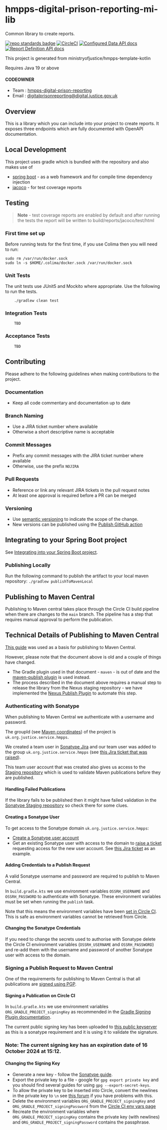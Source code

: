 # hmpps-digital-prison-reporting-mi-lib
Common library to create reports.

[![repo standards badge](https://img.shields.io/badge/dynamic/json?color=blue&style=flat&logo=github&label=MoJ%20Compliant&query=%24.result&url=https%3A%2F%2Foperations-engineering-reports.cloud-platform.service.justice.gov.uk%2Fapi%2Fv1%2Fcompliant_public_repositories%2Fhmpps-digital-prison-reporting-lib)](https://operations-engineering-reports.cloud-platform.service.justice.gov.uk/public-github-repositories.html#hmpps-digital-prison-reporting-lib "Link to report")
[![CircleCI](https://circleci.com/gh/ministryofjustice/hmpps-digital-prison-reporting-lib/tree/main.svg?style=svg)](https://circleci.com/gh/ministryofjustice/hmpps-digital-prison-reporting-lib)
[![Configured Data API docs](https://img.shields.io/badge/API_docs_-view-85EA2D.svg?logo=swagger)](https://digital-prison-reporting-mi-test.hmpps.service.justice.gov.uk/swagger-ui/index.html#/Configured%20Data%20API)
[![Report Definition API docs](https://img.shields.io/badge/API_docs_-view-85EA2D.svg?logo=swagger)](https://digital-prison-reporting-mi-test.hmpps.service.justice.gov.uk/swagger-ui/index.html#/Report%20Definition%20API)

This project is generated from ministryofjustice/hmpps-template-kotlin

Requires Java 19 or above

#### CODEOWNER

- Team : [hmpps-digital-prison-reporting](https://github.com/orgs/ministryofjustice/teams/hmpps-digital-prison-reporting)
- Email : digitalprisonreporting@digital.justice.gov.uk

## Overview
This is a library which you can include into your project to create reports.
It exposes three endpoints which are fully documented with OpenAPI documentation. 

## Local Development

This project uses gradle which is bundled with the repository and also makes use
of

- [spring boot](https://spring.io/projects/spring-boot) - as a web framework and for compile time dependency injection
- [jacoco](https://docs.gradle.org/current/userguide/jacoco_plugin.html) - for test coverage reports

## Testing

> **Note** - test coverage reports are enabled by default and after running the
> tests the report will be written to build/reports/jacoco/test/html

### First time set up

Before running tests for the first time, if you use Colima then you will need to run:

```shell
sudo rm /var/run/docker.sock
sudo ln -s $HOME/.colima/docker.sock /var/run/docker.sock
```

### Unit Tests

The unit tests use JUnit5 and Mockito where appropriate. Use the following to
run the tests.

```
    ./gradlew clean test
```

### Integration Tests

```
    TBD
```

### Acceptance Tests

```
    TBD
```

## Contributing

Please adhere to the following guidelines when making contributions to the
project.

### Documentation

- Keep all code commentary and documentation up to date

### Branch Naming

- Use a JIRA ticket number where available
- Otherwise a short descriptive name is acceptable

### Commit Messages

- Prefix any commit messages with the JIRA ticket number where available
- Otherwise, use the prefix `NOJIRA`

### Pull Requests

- Reference or link any relevant JIRA tickets in the pull request notes
- At least one approval is required before a PR can be merged

### Versioning
* Use [semantic versioning](https://semver.org/) to indicate the scope of the change.
* New versions can be published using the [Publish GitHub action](https://github.com/ministryofjustice/hmpps-digital-prison-reporting-lib/actions/workflows/publish.yml)

## Integrating to your Spring Boot project

See [Integrating into your Spring Boot project](integrating-with-library.md).

### Publishing Locally
Run the following command to publish the artifact to your local maven repository:
`./gradlew publishToMavenLocal`

## Publishing to Maven Central

Publishing to Maven central takes place through the Circle CI build pipeline when there are changes to the `main` branch.
The pipeline has a step that requires manual approval to perform the publication.

## Technical Details of Publishing to Maven Central

[This guide](https://central.sonatype.org/publish/publish-guide/) was used as a basis for publishing to Maven Central.

However, please note that the document above is old and a couple of things have changed.

* The Gradle plugin used in that document - `maven` - is out of date and the [maven-publish plugin](https://docs.gradle.org/current/userguide/publishing_maven.html) is used instead.
* The process described in the document above requires a manual step to release the library from the Nexus staging repository - we have implemented the  [Nexus Publish Plugin](https://github.com/gradle-nexus/publish-plugin) to automate this step.

### Authenticating with Sonatype

When publishing to Maven Central we authenticate with a username and password.

The groupId (see [Maven coordinates](https://maven.apache.org/pom.html#Maven_Coordinates)) of the project is `uk.org.justice.service.hmpps`.

We created a team user in [Sonatype Jira](https://issues.sonatype.org/) and our team user was added to the group `uk.org.justice.service.hmpps` (see [this Jira ticket that was raised](https://issues.sonatype.org/browse/OSSRH-95552)).

This team user account that was created also gives us access to the [Staging repository](https://s01.oss.sonatype.org/#stagingRepositories) which is used to validate Maven publications before they are published.

#### Handling Failed Publications

If the library fails to be published then it might have failed validation in the [Sonatype Staging repository](https://s01.oss.sonatype.org/#stagingRepositories) so check there for some clues.

#### Creating a Sonatype User

To get access to the Sonatype domain `uk.org.justice.service.hmpps`:

* [Create a Sonatype user account](https://issues.sonatype.org/secure/Signup!default.jspa)
* Get an existing Sonatype user with access to the domain to [raise a ticket](https://issues.sonatype.org/secure/CreateIssue.jspa) requesting access for the new user account. See [this Jira ticket](https://issues.sonatype.org/browse/OSSRH-95552) as an example.

#### Adding Credentials to a Publish Request

A valid Sonatype username and password are required to publish to Maven Central.

In `build.gradle.kts` we use environment variables `OSSRH_USERNAME` and `OSSRH_PASSWORD` to authenticate with Sonatype. These environment variables must be set when running the `publish` task.

Note that this means the environment variables have been [set in Circle CI](https://app.circleci.com/settings/project/github/ministryofjustice/hmpps-digital-prison-reporting-lib/environment-variables). This is safe as environment variables cannot be retrieved from Circle.

#### Changing the Sonatype Credentials

If you need to change the secrets used to authorise with Sonatype delete the Circle CI environment variables (`OSSRH_USERNAME` and `OSSRH_PASSWORD`) and re-add them with the username and password of another Sonatype user with access to the domain.

### Signing a Publish Request to Maven Central

One of the requirements for publishing to Maven Central is that all publications are [signed using PGP](https://central.sonatype.org/publish/requirements/gpg/).

#### Signing a Publication on Circle CI

In `build.gradle.kts` we use environment variables `ORG_GRADLE_PROJECT_signingKey` as recommended in the [Gradle Signing Plugin documentation](https://docs.gradle.org/current/userguide/signing_plugin.html#sec:in-memory-keys).

The current public signing key has been uploaded to [this public keyserver](https://keys.openpgp.org/) as this is a sonatype requirement and it is using it to validate the signature.

### Note: The current signing key has an expiration date of 16 October 2024 at 15:12.

#### Changing the Signing Key

* Generate a new key - follow the [Sonatype guide](https://central.sonatype.org/publish/requirements/gpg/).
* Export the private key to a file - google for `gpg export private key` and you should find several guides for using `gpg --export-secret-keys`.
* To allow the private key to be inserted into Circle, convert the newlines in the private key to `\n` see [this forum](https://discuss.circleci.com/t/gpg-keys-as-environment-variables/28641) if you have problems with this. 
* Delete the environment variables `ORG_GRADLE_PROJECT_signingKey` and `ORG_GRADLE_PROJECT_signingPassword` from the [Circle CI env vars page](https://app.circleci.com/settings/project/github/ministryofjustice/hmpps-digital-prison-reporting-lib/environment-variables)
* Recreate the environment variables where `ORG_GRADLE_PROJECT_signingKey` contains the private key (with newlines) and `ORG_GRADLE_PROJECT_signingPassword` contains the passphrase.  
